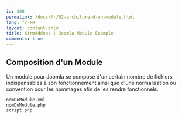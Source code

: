 ```yaml
---
id: 308
permalink: /docs/fr/02-architure-d-un-module.html
lang: fr-FR
layout: content-only
title: XtrmAddons | Joomla Module Example
comments: true
---
```


<div class="main-content d-flex">
  <div class="p-2 flex-grow-1">       
    <h2>Composition d'un Module</h2>
      <p class="justify">
        Un module pour Joomla se compose d'un certain nombre de fichiers indispensables 
        à son fonctionnement ainsi que d'une normalisation ou convention pour les nommages 
        afin de les rendre fonctionnels.
      </p>
      
```shell
nomDuModule.xml
nomDuModule.php
script.php
```
  </div>
</div>